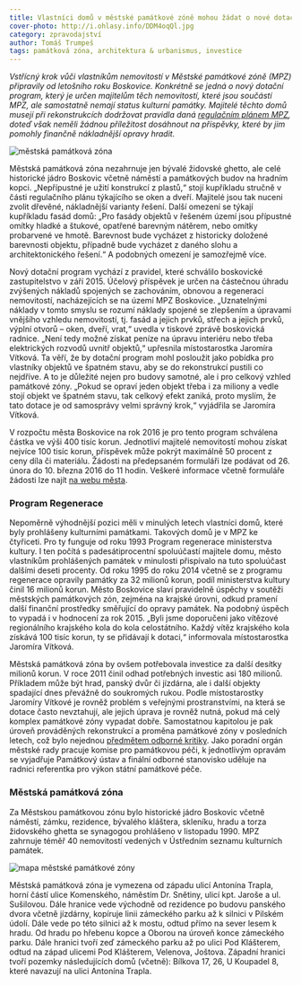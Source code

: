 ```yaml
---
title: Vlastníci domů v městské památkové zóně mohou žádat o nové dotace
cover-photo: http://i.ohlasy.info/DDM4oqQl.jpg
category: zpravodajství
author: Tomáš Trumpeš
tags: památková zóna, architektura & urbanismus, investice
---
```


*Vstřícný krok vůči vlastníkům nemovitostí v Městské památkové zóně (MPZ) připravily od letošního roku Boskovice. Konkrétně se jedná o nový dotační program, který je určen majitelům těch nemovitostí, které jsou součástí MPZ, ale samostatně nemají status kulturní památky. Majitelé těchto domů musejí při rekonstrukcích dodržovat pravidla daná [regulačním plánem MPZ](http://www.boskovice.cz/VismoOnline_ActionScripts/File.ashx?id_org=832&id_dokumenty=27409), doteď však neměli žádnou příležitost dosáhnout na příspěvky, které by jim pomohly finančně nákladnější opravy hradit.*

<img src="http://i.ohlasy.info/DDM4oqQ.jpg" alt="městská památková zóna" class="img-responsive img-popup" data-author="Tomáš Znamenáček">

Městská památková zóna nezahrnuje jen bývalé židovské ghetto, ale celé historické jádro Boskovic včetně náměstí a památkových budov na hradním kopci. „Nepřípustné je užití konstrukcí z plastů,“ stojí kupříkladu stručně v části regulačního plánu týkajícího se oken a dveří. Majitelé jsou tak nuceni zvolit dřevěné, nákladnější varianty řešení. Další omezení se týkají kupříkladu fasád domů: „Pro fasády objektů v řešeném území jsou přípustné omítky hladké a štukové, opatřené barevným nátěrem, nebo omítky probarvené ve hmotě. Barevnost bude vycházet z historicky doložené barevnosti objektu, případně bude vycházet z daného slohu a architektonického řešení.“ A podobných omezení je samozřejmě více.

Nový dotační program vychází z pravidel, které schválilo boskovické zastupitelstvo v září 2015. Účelový příspěvek je určen na částečnou úhradu zvýšených nákladů spojených se zachováním, obnovou a regenerací nemovitostí, nacházejících se na území MPZ Boskovice. „Uznatelnými náklady v tomto smyslu se rozumí náklady spojené se zlepšením a úpravami vnějšího vzhledu nemovitostí, tj. fasád a jejich prvků, střech a jejich prvků, výplní otvorů – oken, dveří, vrat,“ uvedla v tiskové zprávě boskovická radnice. „Není tedy možné získat peníze na úpravu interiéru nebo třeba elektrických rozvodů uvnitř objektů,“ upřesnila místostarostka Jaromíra Vítková. Ta věří, že by dotační program mohl posloužit jako pobídka pro vlastníky objektů ve špatném stavu, aby se do rekonstrukcí pustili co nejdříve. A to je důležité nejen pro budovy samotné, ale i pro celkový vzhled památkové zóny. „Pokud se opraví jeden objekt třeba i za miliony a vedle stojí objekt ve špatném stavu, tak celkový efekt zaniká, proto myslím, že tato dotace je od samosprávy velmi správný krok,“ vyjádřila se Jaromíra Vítková.

V rozpočtu města Boskovice na rok 2016 je pro tento program schválena částka ve výši 400 tisíc korun. Jednotliví majitelé nemovitostí mohou získat nejvíce 100 tisíc korun, příspěvek může pokrýt maximálně 50 procent z ceny díla či materiálu. Žádosti na předepsaném formuláři lze podávat od 26. února do 10. března 2016 do 11 hodin. Veškeré informace včetně formuláře žádosti lze najít [na webu města](http://boskovice.cz/vismo/dokumenty2.asp?id_org=832&p1=1019&id=27590).

### Program Regenerace

Nepoměrně výhodnější pozici měli v minulých letech vlastníci domů, které byly prohlášeny kulturními památkami. Takových domů je v MPZ ke čtyřiceti. Pro ty funguje od roku 1993 Program regenerace ministerstva kultury. I ten počítá s padesátiprocentní spoluúčastí majitele domu, město vlastníkům prohlášených památek v minulosti přispívalo na tuto spoluúčast dalšími deseti procenty. Od roku 1995 do roku 2014 včetně se z programu regenerace opravily památky za 32 milionů korun, podíl ministerstva kultury činil 16 milionů korun. Město Boskovice slaví pravidelně úspěchy v soutěži městských památkových zón, zejména na krajské úrovni, odkud pramení další finanční prostředky směřující do opravy památek. Na podobný úspěch to vypadá i v hodnocení za rok 2015. „Byli jsme doporučeni jako vítězové regionálního krajského kola do kola celostátního. Každý vítěz krajského kola získává 100 tisíc korun, ty se přidávají k dotaci,“ informovala místostarostka Jaromíra Vítková.

Městská památková zóna by ovšem potřebovala investice za další desítky milionů korun. V roce 2011 činil odhad potřebných investic asi 180 milionů. Příkladem může být hrad, panský dvůr či jízdárna, ale i další objekty spadající dnes převážně do soukromých rukou. Podle místostarostky Jaromíry Vítkové je rovněž problém s veřejnými prostranstvími, na která se dotace často nevztahují, ale jejich úprava je rovněž nutná, pokud má celý komplex památkové zóny vypadat dobře. Samostatnou kapitolou je pak úroveň prováděných rekonstrukcí a proměna památkové zóny v posledních letech, což bylo nejednou [předmětem odborné kritiky](http://stare.boskovicko.cz/cislo.phtml?iss_id=313#art_10638). Jako poradní orgán městské rady pracuje komise pro památkovou péči, k jednotlivým opravám se vyjadřuje Památkový ústav a finální odborné stanovisko uděluje na radnici referentka pro výkon státní památkové péče.

### Městská památková zóna

Za Městskou památkovou zónu bylo historické jádro Boskovic včetně náměstí, zámku, rezidence, bývalého kláštera, skleníku, hradu a torza židovského ghetta se synagogou prohlášeno v listopadu 1990. MPZ zahrnuje téměř 40 nemovitostí vedených v Ústředním seznamu kulturních památek.

<img src="http://i.imgur.com/IDiQs12.png" alt="mapa městské památkové zóny" class="img-responsive img-popup" data-author="Mapy.cz">

Městská památková zóna je vymezena od západu ulicí Antonína Trapla, horní částí ulice Komenského, náměstím Dr. Snětiny, ulicí kpt. Jaroše a ul. Sušilovou. Dále hranice vede východně od rezidence po budovu panského dvora včetně jízdárny, kopíruje linii zámeckého parku až k silnici v Pilském údolí. Dále vede po této silnici až k mostu, odtud přímo na sever lesem k hradu. Od hradu po hřebenu kopce a Oborou na úroveň konce zámeckého parku. Dále hranici tvoří zeď zámeckého parku až po ulici Pod Klášterem, odtud na západ ulicemi Pod Klášterem, Velenova, Joštova. Západní hranici tvoří pozemky následujících domů (včetně): Bílkova 17, 26, U Koupadel 8, které navazují na ulici Antonína Trapla.